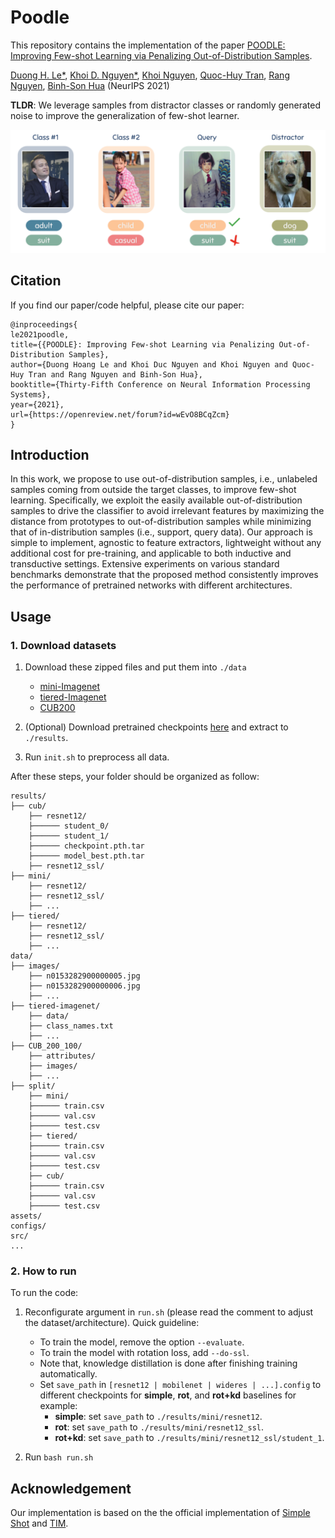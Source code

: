 # Poodle

This repository contains the implementation of the paper [POODLE: Improving Few-shot Learning via Penalizing Out-of-Distribution Samples](https://arxiv.org/abs/2206.04679).

[Duong H. Le\*](https://lehduong.github.io), [Khoi D. Nguyen\*](https://khoiucd.github.io), [Khoi Nguyen](https://nguyenducminhkhoi.com), [Quoc-Huy Tran](https://cs.adelaide.edu.au/~huy/home.php), [Rang Nguyen](https://sites.google.com/site/rangmanhonguyen/), [Binh-Son Hua](https://sonhua.github.io) (NeurIPS 2021)

**TLDR**: We leverage samples from distractor classes or randomly generated noise to improve the generalization of few-shot learner.

<img src="assets/thumnail.png" width="1000">

## Citation

If you find our paper/code helpful, please cite our paper:

```
@inproceedings{
le2021poodle,
title={{POODLE}: Improving Few-shot Learning via Penalizing Out-of-Distribution Samples},
author={Duong Hoang Le and Khoi Duc Nguyen and Khoi Nguyen and Quoc-Huy Tran and Rang Nguyen and Binh-Son Hua},
booktitle={Thirty-Fifth Conference on Neural Information Processing Systems},
year={2021},
url={https://openreview.net/forum?id=wEvO8BCqZcm}
}
```

## Introduction

In this work, we propose to use out-of-distribution samples, i.e., unlabeled samples coming from outside the target classes, to improve few-shot learning. Specifically, we exploit the easily available out-of-distribution samples to drive the classifier to avoid irrelevant features by maximizing the distance from prototypes to out-of-distribution samples while minimizing that of in-distribution samples (i.e., support, query data). Our approach is simple to implement, agnostic to feature extractors, lightweight without any additional cost for pre-training, and applicable to both inductive and transductive settings. Extensive experiments on various standard benchmarks demonstrate that the proposed method consistently improves the performance of pretrained networks with different architectures.

## Usage

### 1. Download datasets

1. Download these zipped files and put them into `./data`

   - [mini-Imagenet](https://drive.google.com/open?id=0B3Irx3uQNoBMQ1FlNXJsZUdYWEE)
   - [tiered-Imagenet](https://drive.google.com/file/d/1g1aIDy2Ar_MViF2gDXFYDBTR-HYecV07)
   - [CUB200](http://www.vision.caltech.edu/datasets/cub_200_2011/)

2. (Optional) Download pretrained checkpoints [here](https://drive.google.com/drive/folders/1A-Zni3TkprJ8uKe1IYBxC9GUsyRlSVLc?usp=sharing) and extract to `./results`.

3. Run `init.sh` to preprocess all data.

After these steps, your folder should be organized as follow:

```
results/
├── cub/
    ├── resnet12/
    ├────── student_0/
    ├────── student_1/
    ├────── checkpoint.pth.tar
    ├────── model_best.pth.tar
    ├── resnet12_ssl/
├── mini/
    ├── resnet12/
    ├── resnet12_ssl/
    ├── ...
├── tiered/
    ├── resnet12/
    ├── resnet12_ssl/
    ├── ...
data/
├── images/
    ├── n0153282900000005.jpg
    ├── n0153282900000006.jpg
    ├── ...
├── tiered-imagenet/
    ├── data/
    ├── class_names.txt
    ├── ...
├── CUB_200_100/
    ├── attributes/
    ├── images/
    ├── ...
├── split/
    ├── mini/
    ├────── train.csv
    ├────── val.csv
    ├────── test.csv
    ├── tiered/
    ├────── train.csv
    ├────── val.csv
    ├────── test.csv
    ├── cub/
    ├────── train.csv
    ├────── val.csv
    ├────── test.csv
assets/
configs/
src/
...
```

### 2. How to run

To run the code:

1. Reconfigurate argument in `run.sh` (please read the comment to adjust the dataset/architecture). Quick guideline:
   - To train the model, remove the option `--evaluate`.
   - To train the model with rotation loss, add `--do-ssl`.
   - Note that, knowledge distillation is done after finishing training automatically.
   - Set `save_path` in `[resnet12 | mobilenet | wideres | ...].config` to different checkpoints for **simple**, **rot**, and **rot+kd** baselines for example:
     - **simple**: set `save_path` to `./results/mini/resnet12`.
     - **rot**: set `save_path` to `./results/mini/resnet12_ssl`.
     - **rot+kd**: set `save_path` to `./results/mini/resnet12_ssl/student_1`.

2. Run `bash run.sh`

## Acknowledgement

Our implementation is based on the the official implementation of [Simple Shot](https://github.com/mileyan/simple_shot) and [TIM](https://github.com/mboudiaf/TIM).
